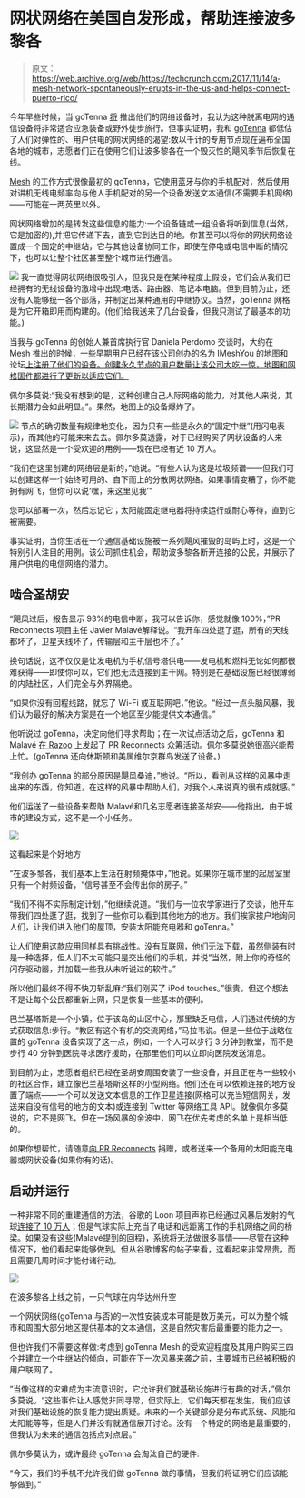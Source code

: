 # 网状网络在美国自发形成，帮助连接波多黎各 

> 原文：<https://web.archive.org/web/https://techcrunch.com/2017/11/14/a-mesh-network-spontaneously-erupts-in-the-us-and-helps-connect-puerto-rico/>

今年早些时候，当 goTenna [将](https://web.archive.org/web/20221208211506/https://beta.techcrunch.com/2016/09/28/gotenna-mesh-keeps-people-connected-even-when-theyre-miles-apart-and-off-grid/) 推出他们的网络设备时，我认为这种脱离电网的通信设备将非常适合应急装备或野外徒步旅行。但事实证明，我和 [goTenna](https://web.archive.org/web/20221208211506/https://gotenna.com/) 都低估了人们对弹性的、用户供电的网状网络的渴望:数以千计的专用节点现在遍布全国各地的城市，志愿者们正在使用它们让波多黎各在一个毁灭性的飓风季节后恢复在线。

[Mesh](https://web.archive.org/web/20221208211506/https://gotenna.com/pages/mesh) 的工作方式很像最初的 goTenna，它使用蓝牙与你的手机配对，然后使用对讲机无线电频率向与他人手机配对的另一个设备发送文本通信(不需要手机网络)——可能在一两英里以外。

网状网络增加的是转发这些信息的能力:一个设备链或一组设备将听到信息(当然，它是加密的),并把它传递下去，直到它到达目的地。你甚至可以将你的网状网络设置成一个固定的中继站，它与其他设备协同工作，即使在停电或电信中断的情况下，也可以让整个社区甚至整个城市进行通信。

[![](img/10b9922ada0b0ccad8f82f2627f5ec4c.png)](https://web.archive.org/web/20221208211506/https://beta.techcrunch.com/wp-content/uploads/2017/11/screen-shot-2017-11-14-at-10-00-14-am.png) 我一直觉得网状网络很吸引人，但我只是在某种程度上假设，它们会从我们已经拥有的无线设备的激增中出现:电话、路由器、笔记本电脑。但到目前为止，还没有人能够统一各个部落，并制定出某种通用的中继协议。当然，goTenna 网格是为它开箱即用而构建的。(他们给我送来了几台设备，但我只测试了最基本的功能。)

当我与 goTenna 的创始人兼首席执行官 Daniela Perdomo 交谈时，大约在 Mesh 推出的时候，一些早期用户已经在该公司创办的名为 IMeshYou 的地图和论坛[上注册了他们的设备。创建永久节点的用户数量让该公司大吃一惊，地图和网格固件都进行了更新以适应它们。](https://web.archive.org/web/20221208211506/http://www.imeshyou.com/)

佩尔多莫说:“我没有想到的是，这种创建自己人际网络的能力，对其他人来说，其长期潜力会如此明显。”。果然，地图上的设备爆炸了。

[![](img/c6827c9c61a1e80bec3545c34bb4b237.png)](https://web.archive.org/web/20221208211506/https://beta.techcrunch.com/wp-content/uploads/2017/11/imeshu2.png) 节点的确切数量有规律地变化，因为只有一些是永久的“固定中继”(用闪电表示)，而其他的可能来来去去。佩尔多莫透露，对于已经购买了网状设备的人来说，这显然是一个受欢迎的用例——现在已经有近 10 万人。

“我们在这里创建的网络层是新的，”她说。“有些人认为这是垃圾频谱——但我们可以创建这样一个始终可用的、自下而上的分散网状网络。如果事情变糟了，你不能拥有网飞，但你可以说‘嘿，来这里见我’"

您可以部署一次，然后忘记它；太阳能固定继电器将持续运行或耐心等待，直到它被需要。

事实证明，当你生活在一个通信基础设施被一系列飓风摧毁的岛屿上时，这是一个特别引人注目的用例。该公司抓住机会，帮助波多黎各断开连接的公民，并展示了用户供电的电信网络的潜力。

## 啮合圣胡安

“飓风过后，报告显示 93%的电信中断，我可以告诉你，感觉就像 100%，”PR Reconnects 项目主任 Javier Malavé解释说。“我开车四处逛了逛，所有的天线都坏了，卫星天线坏了，传输层和主干层也坏了。”

换句话说，这不仅仅是让发电机为手机信号塔供电——发电机和燃料无论如何都很难获得——即使你可以，它们也无法连接到主干网。特别是在基础设施已经很薄弱的内陆社区，人们完全与外界隔绝。

“如果你没有回程线路，就忘了 Wi-Fi 或互联网吧，”他说。“经过一点头脑风暴，我们认为最好的解决方案是在一个地区至少能提供文本通信。”

他听说过 goTenna，决定向他们寻求帮助；在一次试点活动之后，goTenna 和 Malavé [在 Razoo](https://web.archive.org/web/20221208211506/https://www.razoo.com/story/Gotenna-Mesh-Reconnects-Puerto-Rico) 上发起了 PR Reconnects 众筹活动。佩尔多莫说她很高兴能帮上忙。(goTenna 还向休斯顿和美属维尔京群岛发送了设备。)

“我创办 goTenna 的部分原因是飓风桑迪，”她说。“所以，看到从这样的风暴中走出来的东西，你知道，在这样的风暴中帮助人们，对我个人来说真的很有成就感。”

他们运送了一些设备来帮助 Malavé和几名志愿者连接圣胡安——他指出，由于城市的建设方式，这不是一个小任务。

[![](img/7091bd9c5a588173fd0e6678f2e7ee89.png)](https://web.archive.org/web/20221208211506/https://beta.techcrunch.com/wp-content/uploads/2017/11/pr_gotenna.jpg)

这看起来是个好地方

“在波多黎各，我们基本上生活在射频掩体中，”他说。如果你在城市里的起居室里只有一个射频设备，“信号甚至不会传出你的房子。”

“我们不得不实际制定计划，”他继续说道。“我们与一位农学家进行了交谈，他开车带我们四处逛了逛，找到了一些你可以看到其他地方的地方。我们挨家挨户地询问人们，让我们进入他们的屋顶，安装太阳能充电器和 goTenna。”

让人们使用这款应用同样具有挑战性。没有互联网，他们无法下载，虽然侧装有时是一种选择，但人们不太可能只是交出他们的手机，并说“当然，附上你的奇怪的闪存驱动器，并加载一些我从未听说过的软件。”

所以他们最终不得不快刀斩乱麻:“我们刚买了 iPod touches。”很贵，但这个想法不是让每个公民都重新上网，只是恢复一些基本的便利。

巴兰基塔斯是一个小镇，位于该岛的山区中心，那里缺乏电信，人们通过传统的方式获取信息:步行。“教区有这个有机的交流网络，”马拉韦说。但是一些位于战略位置的 goTenna 设备实现了这一点，例如，一个人可以步行 3 分钟到教堂，而不是步行 40 分钟到医院寻求医疗援助，在那里他们可以立即向医院发送消息。

到目前为止，志愿者组织已经在圣胡安周围安装了一些设备，并且正在与一些较小的社区合作，建立像巴兰基塔斯这样的小型网络。他们还在可以依赖连接的地方设置了端点——一个可以发送文本信息的工作卫星连接(网格可以充当短信网关，发送来自没有信号的地方的文本)或连接到 Twitter 等网络工具 API。就像佩尔多莫说的，它不是网飞，但在一场风暴的余波中，网飞在优先考虑的名单上是相当低的。

如果你想帮忙，请随意[向 PR Reconnects](https://web.archive.org/web/20221208211506/https://www.razoo.com/story/Gotenna-Mesh-Reconnects-Puerto-Rico) 捐赠，或者送来一个备用的太阳能充电器或网状设备(如果你有的话)。

## 启动并运行

一种非常不同的重建通信的方法，谷歌的 Loon 项目声称已经通过风暴后发射的气球[连接了 10 万人](https://web.archive.org/web/20221208211506/https://blog.x.company/turning-on-project-loon-in-puerto-rico-f3aa41ad2d7f)；但是气球实际上充当了电话和远距离工作的手机网络之间的桥梁。如果没有这些(Malavé提到的回程)，系统将无法做很多事情——尽管在这种情况下，他们看起来能够做到。但从谷歌博客的帖子来看，这看起来非常昂贵，而且需要几周时间才能付诸行动。

[![](img/ea693e64d63996d8d2d4460b1fc76748.png)](https://web.archive.org/web/20221208211506/https://beta.techcrunch.com/wp-content/uploads/2017/11/loon_pr.jpg)

在波多黎各上线之前，一只气球在内华达州升空

一个网状网络(goTenna 与否)的一次性安装成本可能是数万美元，可以为整个城市和周围大部分地区提供基本的文本通信，这是自然灾害后最重要的能力之一。

但也许我们不需要这样做:考虑到 goTenna Mesh 的受欢迎程度及其用户购买三四个并建立一个中继站的倾向，可能在下一次风暴来袭之前，主要城市已经被积极的用户联网了。

“当像这样的灾难成为主流意识时，它允许我们就基础设施进行有趣的对话，”佩尔多莫说。“这些事件让人感觉非同寻常，但实际上，它们每天都在发生，我们应该对我们基础设施的恢复能力提出质疑。未来的一个关键部分是分布式系统、风能和太阳能等等，但是人们并没有就通信展开讨论。没有一个特定的网络是最重要的，但我认为未来的通信包括点对点层。”

佩尔多莫认为，或许最终 goTenna 会淘汰自己的硬件:

“今天，我们的手机不允许我们做 goTenna 做的事情，但我们将证明它们应该能够做到。”